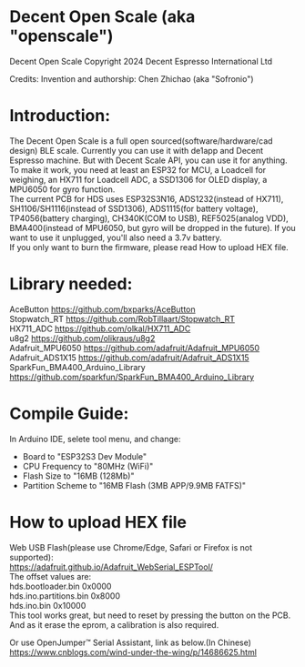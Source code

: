 # Decent Open Scale (aka "openscale")
Decent Open Scale
Copyright 2024 Decent Espresso International Ltd

Credits:
Invention and authorship: Chen Zhichao (aka "Sofronio")

# Introduction:
The Decent Open Scale is a full open sourced(software/hardware/cad design) BLE scale. Currently you can use it with de1app and Decent Espresso machine. But with Decent Scale API, you can use it for anything.<br />
To make it work, you need at least an ESP32 for MCU, a Loadcell for weighing, an HX711 for Loadcell ADC, a SSD1306 for OLED display, a MPU6050 for gyro function.<br />
The current PCB for HDS uses ESP32S3N16, ADS1232(instead of HX711), SH1106/SH1116(instead of SSD1306), ADS1115(for battery voltage), TP4056(battery charging), CH340K(COM to USB), REF5025(analog VDD), BMA400(instead of MPU6050, but gyro will be dropped in the future).
If you want to use it unplugged, you'll also need a 3.7v battery.<br />
If you only want to burn the firmware, please read How to upload HEX file.<br />

# Library needed:
AceButton https://github.com/bxparks/AceButton <br />
Stopwatch_RT https://github.com/RobTillaart/Stopwatch_RT <br />
HX711_ADC https://github.com/olkal/HX711_ADC <br />
u8g2 https://github.com/olikraus/u8g2 <br />
Adafruit_MPU6050 https://github.com/adafruit/Adafruit_MPU6050 <br />
Adafruit_ADS1X15 https://github.com/adafruit/Adafruit_ADS1X15 <br />
SparkFun_BMA400_Arduino_Library https://github.com/sparkfun/SparkFun_BMA400_Arduino_Library <br />

# Compile Guide:
In Arduino IDE, selete tool menu, and change:
- Board to "ESP32S3 Dev Module"<br />
- CPU Frequency to "80MHz (WiFi)"<br />
- Flash Size to "16MB (128Mb)"<br />
- Partition Scheme to "16MB Flash (3MB APP/9.9MB FATFS)"<br />

# How to upload HEX file
Web USB Flash(please use Chrome/Edge, Safari or Firefox is not supported):<br />
https://adafruit.github.io/Adafruit_WebSerial_ESPTool/ <br />
The offset values are:<br />
hds.bootloader.bin 0x0000<br />
hds.ino.partitions.bin 0x8000<br />
hds.ino.bin 0x10000<br />
This tool works great, but need to reset by pressing the button on the PCB.<br />
And as it erase the eprom, a calibration is also required.<br />

Or use OpenJumper™ Serial Assistant, link as below.(In Chinese)<br />
https://www.cnblogs.com/wind-under-the-wing/p/14686625.html <br />